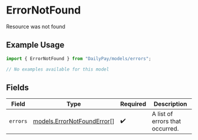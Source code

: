 # ErrorNotFound

Resource was not found

## Example Usage

```typescript
import { ErrorNotFound } from "DailyPay/models/errors";

// No examples available for this model
```

## Fields

| Field                                                             | Type                                                              | Required                                                          | Description                                                       |
| ----------------------------------------------------------------- | ----------------------------------------------------------------- | ----------------------------------------------------------------- | ----------------------------------------------------------------- |
| `errors`                                                          | [models.ErrorNotFoundError](../../models/errornotfounderror.md)[] | :heavy_check_mark:                                                | A list of errors that occurred.                                   |